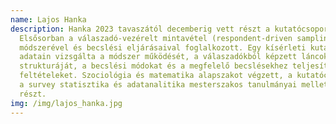 ```yaml
---
name: Lajos Hanka
description: Hanka 2023 tavaszától decemberig vett részt a kutatócsoportban.
  Elsősorban a válaszadó-vezérelt mintavétel (respondent-driven sampling)
  módszerével és becslési eljárásaival foglalkozott. Egy kísérleti kutatás
  adatain vizsgálta a módszer működését, a válaszadókból képzett láncok
  strukturáját, a becslési módokat és a megfelelő becslésekhez teljesítendő
  feltételeket. Szociológia és matematika alapszakot végzett, a kutatócsoportban
  a survey statisztika és adatanalitika mesterszakos tanulmányai mellett vett
  részt.
img: /img/lajos_hanka.jpg
---
```

